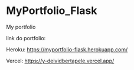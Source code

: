 # MyPortfolio_Flask
My portfolio

link do portfolio:

Heroku: 
https://myportfolio-flask.herokuapp.com/

Vercel:
https://y-deividbertapele.vercel.app/
